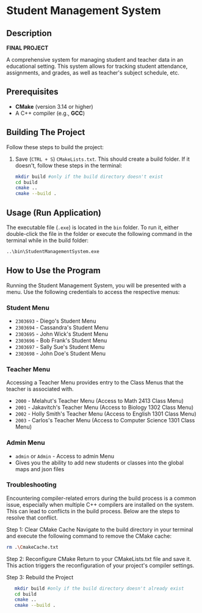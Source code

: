 # Student Management System

## Description

**FINAL PROJECT**

A comprehensive system for managing student and teacher data in an educational setting. This system allows for tracking student attendance, assignments, and grades, as well as teacher's 
subject schedule, etc.

## Prerequisites
- **CMake** (version 3.14 or higher)
- A C++ compiler (e.g., **GCC**)

## Building The Project

Follow these steps to build the project:

1. Save (`CTRL + S`) `CMakeLists.txt`. This should create a build folder. If it doesn't, follow these steps in the terminal:

    ```bash
    mkdir build #only if the build directory doesn't exist
    cd build
    cmake ..
    cmake --build .
    ```

## Usage (Run Application)

The executable file (`.exe`) is located in the `bin` folder. To run it, either double-click the file in the folder or execute the following command in the terminal while in the build folder:

```bash
..\bin\StudentManagementSystem.exe
```

## How to Use the Program

Running the Student Management System, you will be presented with a menu. Use the following credentials to access the respective menus:

### Student Menu

- `2303693` - Diego's Student Menu
- `2303694` - Cassandra's Student Menu
- `2303695` - John Wick's Student Menu
- `2303696` - Bob Frank's Student Menu
- `2303697` - Sally Sue's Student Menu
- `2303698` - John Doe's Student Menu

### Teacher Menu

Accessing a Teacher Menu provides entry to the Class Menus that the teacher is associated with.

- `2000` - Melahut's Teacher Menu (Access to Math 2413 Class Menu)
- `2001` - Jakavitch's Teacher Menu (Access to Biology 1302 Class Menu)
- `2002` - Holly Smith's Teacher Menu (Access to English 1301 Class Menu)
- `2003` - Carlos's Teacher Menu (Access to Computer Science 1301 Class Menu)

### Admin Menu
- `admin` or `Admin` - Access to admin Menu
-  Gives you the ability to add new students or classes into the global maps and json files

### Troubleshooting
Encountering compiler-related errors during the build process is a common issue, especially when multiple C++ compilers are installed on the system. This can lead to conflicts in the build process. Below are the steps to resolve that conflict.

Step 1: Clear CMake Cache
Navigate to the build directory in your terminal and execute the following command to remove the CMake cache:

```bash
rm .\CmakeCache.txt
```
Step 2: Reconfigure CMake
Return to your CMakeLists.txt file and save it. This action triggers the reconfiguration of your project's compiler settings.

Step 3: Rebuild the Project
 ```bash
    mkdir build #only if the build directory doesn't already exist
    cd build
    cmake ..
    cmake --build .
```